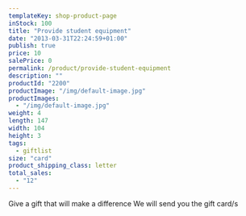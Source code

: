 ```yaml
---
templateKey: shop-product-page
inStock: 100
title: "Provide student equipment"
date: "2013-03-31T22:24:59+01:00"
publish: true
price: 10
salePrice: 0
permalink: /product/provide-student-equipment
description: ""
productId: "2200"
productImage: "/img/default-image.jpg"
productImages:
  - "/img/default-image.jpg"
weight: 4
length: 147
width: 104
height: 3
tags:
  - giftlist
size: "card"
product_shipping_class: letter
total_sales:
  - "12"
---
```


Give a gift that will make a difference We will send you the gift card/s
